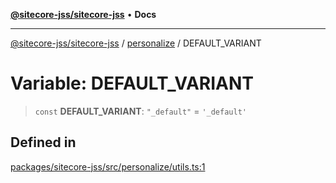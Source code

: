 [**@sitecore-jss/sitecore-jss**](../../README.md) • **Docs**

***

[@sitecore-jss/sitecore-jss](../../README.md) / [personalize](../README.md) / DEFAULT\_VARIANT

# Variable: DEFAULT\_VARIANT

> `const` **DEFAULT\_VARIANT**: `"_default"` = `'_default'`

## Defined in

[packages/sitecore-jss/src/personalize/utils.ts:1](https://github.com/Sitecore/jss/blob/795da9a2f7e0b0616ce17b431c18f0bb0e6cda23/packages/sitecore-jss/src/personalize/utils.ts#L1)
